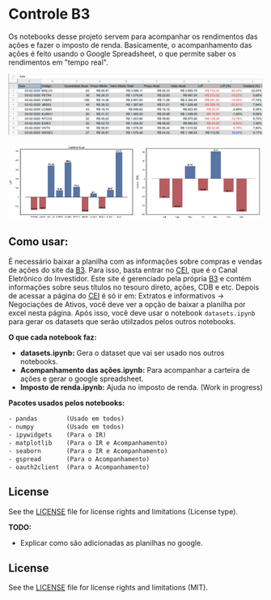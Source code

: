 # Controle B3

Os notebooks desse projeto servem para acompanhar os rendimentos das ações e fazer o imposto de renda. Basicamente, o acompanhamento das ações é feito usando o Google Spreadsheet, o que permite saber os rendimentos em "tempo real".

![spreadsheet](img/google_spreadsheet.png)

<div>
<img src="img/carteira_lucro.png" width="49%"/>
<img src="img/lucro_mes.png" width="49%"/>
</div>

## Como usar:

  É necessário baixar a planilha com as informações sobre compras e vendas de ações do site da [B3][B3]. Para isso, basta entrar no [CEI][CEI], que é o Canal Eletrônico do Investidor. Este site é gerenciado pela própria [B3][B3] e contém informações sobre seus títulos no tesouro direto, ações, CDB e etc.
   Depois de acessar a página do [CEI][CEI] é só ir em: Extratos e informativos -> Negociações de Ativos, você deve ver a opção de baixar a planilha por excel nesta página. Após isso, você deve usar o notebook ```datasets.ipynb``` para gerar os datasets que serão utiilzados pelos outros notebooks.

**O que cada notebook faz:**

  - **datasets.ipynb:** Gera o dataset que vai ser usado nos outros notebooks.
  - **Acompanhamento das ações.ipynb:** Para acompanhar a carteira de ações e gerar o google spreadsheet.
  - **Imposto de renda.ipynb:** Ajuda no imposto de renda. (Work in progress)
 
**Pacotes usados pelos notebooks:**

	- pandas        (Usado em todos)
	- numpy         (Usado em todos)
	- ipywidgets    (Para o IR)
	- matplotlib    (Para o IR e Acompanhamento)
	- seaborn       (Para o IR e Acompanhamento)
	- gspread       (Para o Acompanhamento)
	- oauth2client  (Para o Acompanhamento)

## License

See the [LICENSE](notion://www.notion.so/LICENSE.md) file for license rights and limitations (License type).

**TODO:**
  - Explicar como são adicionadas as planilhas no google.

[CEI]: https://cei.b3.com.br/CEI_Responsivo/login.aspx
[B3]: http://www.b3.com.br/pt_br/
[colab]: https://colab.research.google.com/notebooks/welcome.ipynb

## License

See the [LICENSE](LICENSE.md) file for license rights and limitations (MIT).
